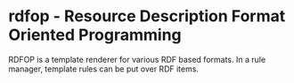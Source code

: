# rdfop - Resource Description Format Oriented Programming

RDFOP is a template renderer for various RDF based formats. In a rule manager, template rules can be put over RDF items.

